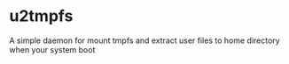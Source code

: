 # u2tmpfs
A simple daemon for mount tmpfs and extract user files to home directory when your system boot 
